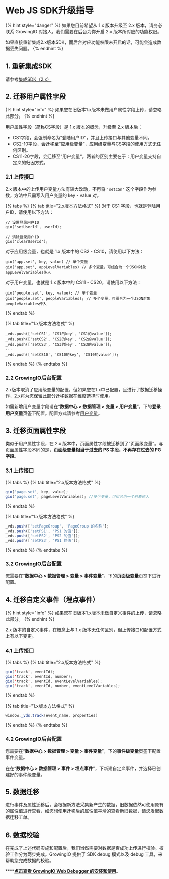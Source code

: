 # Web JS SDK升级指导

{% hint style="danger" %}
如果您目前希望从 1.x 版本升级至 2.x 版本，请务必联系 GrowingIO 对接人，我们需要在后台为你开启 2.x 版本所对应的功能权限。

如果直接重新集成2.x版本SDK，而后台对应功能权限未开启的话，可能会造成数据丢失问题。
{% endhint %}

## 1. 重新集成SDK

请参考[集成SDK（2.x）](latest-jssdk.md#1-tian-jia-gen-zong-dai-ma)

## 2. 迁移用户属性字段

{% hint style="info" %}
如果您在旧版本1.x版本未做用户属性字段上传，请忽略此部分。
{% endhint %}

用户属性字段（简称CS字段）是 1.x 版本的概念，升级至 2.x 版本后：

* CS1字段，会强制命名为“登陆用户ID”，并且上传接口与其他变量不同。
* CS2-10字段，会迁移至“应用级变量”，应用级变量与CS字段的使用方式无任何区别。
* CS11-20字段，会迁移至“用户变量“。两者的区别主要在于：用户变量支持自定义的归因方式。

### 2.1 上传接口

2.x 版本中的上传用户变量方法有较大改动，不再将 `'setCSn'` 这个字段作为参数，方法中只需写入用户变量的 key - value 对。

{% tabs %}
{% tab title="2.x版本方法格式" %}
对于 CS1 字段，也就是登陆用户ID，请使用以下方法：

```text
// 设置登录用户ID
gio('setUserId', userId);
​
// 清除登录用户ID
gio('clearUserId');
```

对于应用级变量，也就是 1.x 版本中的 CS2 - CS10，请使用以下方法：

```text
gio('app.set', key, value) // 单个变量
gio('app.set', appLevelVariables) // 多个变量，可组合为一个JSON对象appLevelVariables传入
```

对于用户变量，也就是 1.x 版本中的 CS11 - CS20，请使用以下方法：

```text
gio('people.set', key, value); // 单个变量
gio('people.set', peopleVariables); // 多个变量，可组合为一个JSON对象peopleVariables传入
```
{% endtab %}

{% tab title="1.x版本方法格式" %}
```text
_vds.push(['setCS1', 'CS1的key', 'CS1的value']);
_vds.push(['setCS2', 'CS2的key', 'CS2的value']);
_vds.push(['setCS3', 'CS3的key', 'CS3的value']);
...
_vds.push(['setCS10', 'CS10的key', 'CS10的value']);
```
{% endtab %}
{% endtabs %}

### 2.2 GrowingIO后台配置

2.x版本取消了应用级变量的配置，但如果您在1.x中已配置，且进行了数据迁移操作，2.x将为您保留此部分迁移数据在维度选择时使用。

如需新增用户变量字段请在“**数据中心 &gt; 数据管理 &gt; 变量 &gt; 用户变量**”，下的**登录用户变量**页签下配置。配置方式请参考[用户变量](../../../product-manual/datacenter/datamanage/variable/user.md)。

## 3. 迁移页面属性字段

类似于用户属性字段，在 2.x 版本中，页面属性字段被迁移到了“页面级变量”。与页面属性字段不同的是，**页面级变量相当于过去的 PS 字段，不再存在过去的 PG 字段**。

### 3.1 上传接口

{% tabs %}
{% tab title="2.x版本方法格式" %}
```javascript
gio('page.set', key, value);
gio('page.set', pageLevelVariables); //多个变量，可组合为一个对象传入
```
{% endtab %}

{% tab title="1.x版本方法格式" %}
```javascript
_vds.push(['setPageGroup', 'PageGroup 的名称'];
_vds.push(['setPS1', 'PS1 的值']);
_vds.push(['setPS2', 'PS2 的值']);
_vds.push(['setPS3', 'PS1 的值']);
```
{% endtab %}
{% endtabs %}

### 3.2 GrowingIO后台配置

您需要在“**数据中心 &gt; 数据管理 &gt; 变量 &gt; 事件变量**”，下的**页面级变量**页签下进行配置。

## 4. 迁移自定义事件（埋点事件）

{% hint style="info" %}
如果您在旧版本1.x版本未做自定义事件的上传，请忽略此部分。
{% endhint %}

2.x 版本的自定义事件，在概念上与 1.x 版本无任何区别，但上传接口和配置方式上有以下变更。

### 4.1 上传接口

{% tabs %}
{% tab title="2.x版本方法格式" %}
```java
gio('track', eventId);
gio('track', eventId, number);
gio('track', eventId, eventLevelVariables);
gio('track', eventId, number, eventLevelVariables);
```
{% endtab %}

{% tab title="1.x版本方法格式" %}
```java
window._vds.track(event_name, properties)
```
{% endtab %}
{% endtabs %}

### 4.2 GrowingIO后台配置

您需要在“**数据中心 &gt; 数据管理 &gt; 变量 &gt; 事件变量**”，下的**事件级变量**页签下配置事件变量。

在在“**数据中心 &gt; 数据管理 &gt; 事件 &gt; 埋点事件**”，下新建自定义事件，并选择已创建好的事件级变量。

## 5. 数据迁移

进行事件及属性迁移后，会根据新方法采集新产生的数据，旧数据依然可使用原有的属性值进行查看，如您想使用迁移后的属性值平滑的查看新旧数据，请您发起数据迁移工单。

## 6. 数据校验

在完成了上述代码实施和配置后，我们当然需要对数据是否成功上传进行校验。校验工作分为两步完成。GrowingIO 提供了 SDK debug 模式以及 debug 工具，来帮助您完成数据的校验。

\*\*\*\*[**点击查看 GrowingIO Web Debugger 的安装和使用**](../../debugging/web-debugger.md)。

